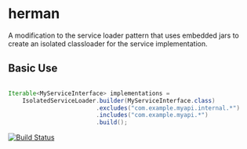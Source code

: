 herman
======

A modification to the service loader pattern that uses embedded jars to create an isolated classloader for the service implementation.


Basic Use
---------

```java

Iterable<MyServiceInterface> implementations =
    IsolatedServiceLoader.builder(MyServiceInterface.class)
                         .excludes("com.example.myapi.internal.*")
                         .includes("com.example.myapi.*")
                         .build();
```

[![Build Status](https://travis-ci.org/digitalreasoning/herman.png?branch-master)](https://travis-ci.org/digitalrasoning/herman.png?branch=master)
